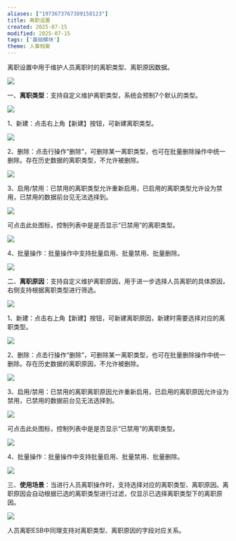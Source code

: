 ```yaml
---
aliases: ["1973673767389158123"]
title: 离职设置
created: 2025-07-15
modified: 2025-07-15
tags: ['基础模块']
theme: 人事档案
---
```


离职设置中用于维护人员离职时的离职类型、离职原因数据。

![](https://myhelpdoc.oss-cn-heyuan.aliyuncs.com/mdimages/054a4d22179dd41be1e20948a4d15335.jpg)

一、**离职类型**：支持自定义维护离职类型，系统会预制7个默认的类型。

![](https://myhelpdoc.oss-cn-heyuan.aliyuncs.com/mdimages/7405883046270b01891e0355b497d3fd.jpg)

1、新建：点击右上角【新建】按钮，可新建离职类型。

![](https://myhelpdoc.oss-cn-heyuan.aliyuncs.com/mdimages/f39c8a27298b38a6afc9643bd7bdb141.jpg)

2、删除：点击行操作“删除”，可删除某一离职类型，也可在批量删除操作中统一删除。存在历史数据的离职类型，不允许被删除。

![](https://myhelpdoc.oss-cn-heyuan.aliyuncs.com/mdimages/ab08c02ecf486ef8bb1500759ea5d7aa.jpg)

3、启用/禁用：已禁用的离职类型允许重新启用，已启用的离职类型允许设为禁用，已禁用的数据前台见无法选择到。

![](https://myhelpdoc.oss-cn-heyuan.aliyuncs.com/mdimages/a98bfed8942c2f1f4e37197e719a1fa4.jpg)

可点击此处图标，控制列表中是是否显示“已禁用”的离职类型。

![](https://myhelpdoc.oss-cn-heyuan.aliyuncs.com/mdimages/37f40772d5859e7588d2e6b62abf422d.jpg)

4、批量操作：批量操作中支持批量启用、批量禁用、批量删除。

![](https://myhelpdoc.oss-cn-heyuan.aliyuncs.com/mdimages/a45ae3d07d8bc3cd9a8d3ef0e626f57f.jpg)

二、**离职原因**：支持自定义维护离职原因，用于进一步选择人员离职的具体原因，右侧支持根据离职类型进行筛选。

![](https://myhelpdoc.oss-cn-heyuan.aliyuncs.com/mdimages/6931e9ec8b6bd60906d37574e8df2bd2.jpg)

1、新建：点击右上角【新建】按钮，可新建离职原因，新建时需要选择对应的离职类型。

![](https://myhelpdoc.oss-cn-heyuan.aliyuncs.com/mdimages/6a9965c610bab5b9968c083246a4267d.jpg)

2、删除：点击行操作“删除”，可删除某一离职类型，也可在批量删除操作中统一删除。存在历史数据的离职原因，不允许被删除。

![](https://myhelpdoc.oss-cn-heyuan.aliyuncs.com/mdimages/be9fb41ee7fd460e9f2f53ea29053f32.jpg)

3、启用/禁用：已禁用的离职离职原因允许重新启用，已启用的离职原因允许设为禁用，已禁用的数据前台见无法选择到。

![](https://myhelpdoc.oss-cn-heyuan.aliyuncs.com/mdimages/8c09c5383e68efb93dc7b6a5fc2af7d9.jpg)

可点击此处图标，控制列表中是是否显示“已禁用”的离职类型。

![](https://myhelpdoc.oss-cn-heyuan.aliyuncs.com/mdimages/475e86c3f461011d25b83a0c380c5223.jpg)

4、批量操作：批量操作中支持批量启用、批量禁用、批量删除。

![](https://myhelpdoc.oss-cn-heyuan.aliyuncs.com/mdimages/4629aad7de43f0ea4830a9feacf704d3.jpg)

三、**使用场景**：当进行人员离职操作时，支持选择对应的离职类型、离职原因。离职原因会自动根据已选的离职类型进行过滤，仅显示已选择离职类型下的离职原因。

![](https://myhelpdoc.oss-cn-heyuan.aliyuncs.com/mdimages/ed6aede0a71fffceb521e2e59bca3a7a.jpg)

人员离职ESB中同理支持对离职类型、离职原因的字段对应关系。

